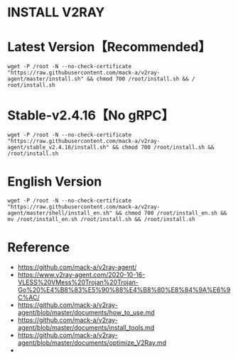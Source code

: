 # INSTALL V2RAY


# Latest Version【Recommended】
```
wget -P /root -N --no-check-certificate "https://raw.githubusercontent.com/mack-a/v2ray-agent/master/install.sh" && chmod 700 /root/install.sh && / root/install.sh
```


# Stable-v2.4.16【No gRPC】
```
wget -P /root -N --no-check-certificate "https://raw.githubusercontent.com/mack-a/v2ray-agent/stable_v2.4.16/install.sh" && chmod 700 /root/install.sh && /root/install.sh
```

# English Version
```
wget -P /root -N --no-check-certificate "https://raw.githubusercontent.com/mack-a/v2ray-agent/master/shell/install_en.sh" && chmod 700 /root/install_en.sh && mv /root/install_en.sh /root/install.sh && /root/install.sh
```

# Reference
- https://github.com/mack-a/v2ray-agent/
- https://www.v2ray-agent.com/2020-10-16-VLESS%20VMess%20Trojan%20Trojan-Go%20%E4%B8%83%E5%90%88%E4%B8%80%E8%84%9A%E6%9C%AC/
- https://github.com/mack-a/v2ray-agent/blob/master/documents/how_to_use.md
- https://github.com/mack-a/v2ray-agent/blob/master/documents/install_tools.md
- https://github.com/mack-a/v2ray-agent/blob/master/documents/optimize_V2Ray.md
- 


